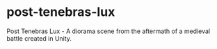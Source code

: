 # post-tenebras-lux
Post Tenebras Lux - A diorama scene from the aftermath of a medieval battle created in Unity.
